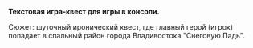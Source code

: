 **Текстовая игра-квест для игры в консоли.**

Сюжет: шуточный иронический квест, где главный герой (игрок) попадает в спальный район города Владивостока "Снеговую Падь".
